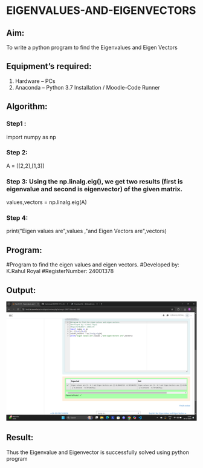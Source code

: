 # EIGENVALUES-AND-EIGENVECTORS
## Aim:
To write a python program to find the Eigenvalues and Eigen Vectors
## Equipment’s required:
1. 	Hardware – PCs
2. 	Anaconda – Python 3.7 Installation / Moodle-Code Runner
## Algorithm:
### Step1 : 
import numpy as np
### Step 2: 
A = [[2,2],[1,3]]
### Step 3: Using the np.linalg.eig(),  we get two results (first is eigenvalue and second is eigenvector) of the given matrix.
values,vectors = np.linalg.eig(A)
### Step 4: 
print("Eigen values are",values ,"and Eigen Vectors are",vectors)
## Program:
#Program to find the eigen values and eigen vectors.
#Developed by: K.Rahul Royal
#RegisterNumber: 24001378
## Output:
![alt text](<Screenshot 2024-12-16 110132.png>)
## Result:
Thus the Eigenvalue and Eigenvector is successfully solved using python program
